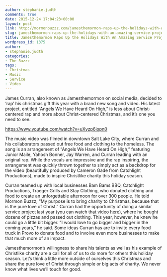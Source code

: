 ```yaml
---
author: stephanie.judth
comments: true
date: 2015-12-24 17:04:23+00:00
layout: post
link: http://mormonbuzzz.com/jamesthemormon-raps-up-the-holidays-with-an-amazing-service-project/
slug: jamesthemormon-raps-up-the-holidays-with-an-amazing-service-project
title: Jamesthemormon Raps Up the Holidays With An Amazing Service Project
wordpress_id: 1375
author:
- stephanie.judth
categories:
- The Buzzz
tags:
- Christmas
- Music
- Service
- Video
---
```


James Curran, also known as Jamesthemormon on social media, decided to ‘rap’ his christmas gift this year with a brand new song and video. His latest project, entitled “Angels We Have Heard On High,” is less about Christ-centered rap and more about Christ-centered Christmas, and it’s one you need to see.

https://www.youtube.com/watch?v=uXyzp6iopn0

The music video was filmed in downtown Salt Lake City, where Curran and his collaborators passed out free food and clothing to the homeless. The song is an arrangement of “Angels We Have Heard On High,” featuring Junior Maile, Yahosh Bonner, Jay Warren, and Curran leading with an original rap. While the vocals are impressive and the rap inspiring, the arrangement was quickly thrown together to simply act as a backdrop for the video (beautifully produced by Cameron Gade from Catchlight Productions), made to inspire Christlike charity this holiday season. 

Curran teamed up with local businesses Bam Bams BBQ, Catchlight Productions, Traeger Grills and Stay Clothing, who donated clothing and food to create an unforgettable afternoon for over 300 people. He told Mormon Buzzz, “My purpose is to bring charity to Christmas, because that is the pure love of Christ.” Curran had the opportunity of doing a similar service project last year (you can watch that video [here](https://www.youtube.com/watch?v=y9--J11X5zs)), where he bought dozens of pizzas and passed out clothing. This year, however, he knew he could go a little bit bigger. “I would love to go bigger and bigger in the coming years,” he said. Some ideas Curran has are to invite every food truck in Provo to donate food and to involve even more businesses to make that much more of an impact.

Jamesthemormon’s willingness to share his talents as well as his example of Christlike charity are a call for all of us to do more for others this holiday season. Let’s think a little more outside of ourselves this Christmas and share the pure love of Christ through simple or big acts of charity. We never know what lives we’ll touch for good.
